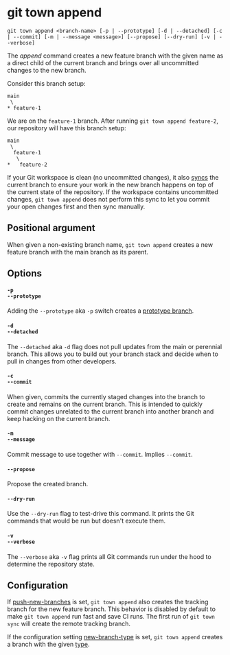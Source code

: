 # git town append

```command-summary
git town append <branch-name> [-p | --prototype] [-d | --detached] [-c | --commit] [-m | --message <message>] [--propose] [--dry-run] [-v | --verbose]
```

The _append_ command creates a new feature branch with the given name as a
direct child of the current branch and brings over all uncommitted changes to
the new branch.

Consider this branch setup:

```
main
 \
* feature-1
```

We are on the `feature-1` branch. After running `git town append feature-2`, our
repository will have this branch setup:

```
main
 \
  feature-1
   \
*   feature-2
```

If your Git workspace is clean (no uncommitted changes), it also
[syncs](sync.md) the current branch to ensure your work in the new branch
happens on top of the current state of the repository. If the workspace contains
uncommitted changes, `git town append` does not perform this sync to let you
commit your open changes first and then sync manually.

## Positional argument

When given a non-existing branch name, `git town append` creates a new feature
branch with the main branch as its parent.

## Options

#### `-p`<br>`--prototype`

Adding the `--prototype` aka `-p` switch creates a
[prototype branch](../branch-types.md#prototype-branches).

#### `-d`<br>`--detached`

The `--detached` aka `-d` flag does not pull updates from the main or perennial
branch. This allows you to build out your branch stack and decide when to pull
in changes from other developers.

#### `-c`<br>`--commit`

When given, commits the currently staged changes into the branch to create and
remains on the current branch. This is intended to quickly commit changes
unrelated to the current branch into another branch and keep hacking on the
current branch.

#### `-m`<br>`--message`

Commit message to use together with `--commit`. Implies `--commit`.

#### `--propose`

Propose the created branch.

#### `--dry-run`

Use the `--dry-run` flag to test-drive this command. It prints the Git commands
that would be run but doesn't execute them.

#### `-v`<br>`--verbose`

The `--verbose` aka `-v` flag prints all Git commands run under the hood to
determine the repository state.

## Configuration

If [push-new-branches](../preferences/push-new-branches.md) is set,
`git town append` also creates the tracking branch for the new feature branch.
This behavior is disabled by default to make `git town append` run fast and save
CI runs. The first run of `git town sync` will create the remote tracking
branch.

If the configuration setting
[new-branch-type](../preferences/new-branch-type.md) is set, `git town append`
creates a branch with the given [type](../branch-types.md).

